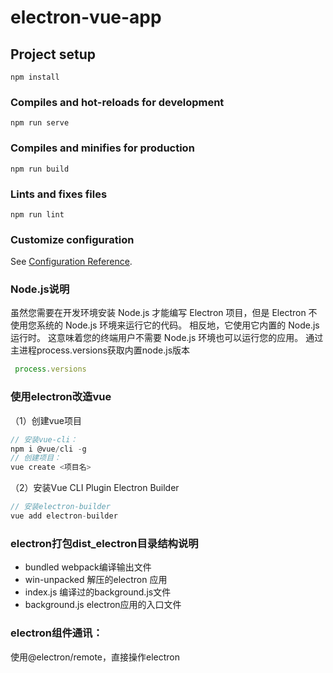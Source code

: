 # electron-vue-app

## Project setup
```
npm install
```

### Compiles and hot-reloads for development
```
npm run serve
```

### Compiles and minifies for production
```
npm run build
```

### Lints and fixes files
```
npm run lint
```

### Customize configuration
See [Configuration Reference](https://cli.vuejs.org/config/).

### Node.js说明
虽然您需要在开发环境安装 Node.js 才能编写 Electron 项目，但是 Electron 不使用您系统的 Node.js 环境来运行它的代码。 相反地，它使用它内置的 Node.js 运行时。 这意味着您的终端用户不需要 Node.js 环境也可以运行您的应用。
通过主进程process.versions获取内置node.js版本
```javascript
 process.versions
```
### 使用electron改造vue
（1）创建vue项目
```javascript
// 安装vue-cli：
npm i @vue/cli -g
// 创建项目：
vue create <项目名>
```
（2）安装Vue CLI Plugin Electron Builder
```javascript
// 安装electron-builder
vue add electron-builder
```
### electron打包dist_electron目录结构说明

- bundled webpack编译输出文件
- win-unpacked 解压的electron 应用
- index.js 编译过的background.js文件
- background.js electron应用的入口文件

### electron组件通讯：
使用@electron/remote，直接操作electron